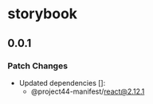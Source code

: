 # storybook

## 0.0.1

### Patch Changes

- Updated dependencies []:
  - @project44-manifest/react@2.12.1
